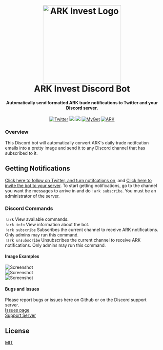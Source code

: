 <h1 align="center">

<img src="https://cdn.discordapp.com/avatars/811803089853874226/f09d3ba474b1956ee3768d9ff5b6a564.png?size=512" alt="ARK Invest Logo" width="256"/>
<br/>
ARK Invest Discord Bot
</h1>

<h4 align="center">Automatically send formatted ARK trade notifications to Twitter and your Discord server.</h4>

<div align="center">

[![Twitter](https://img.shields.io/twitter/url/https/twitter.com/ARKInvestTrades.svg?style=social&label=Follow%20%40ARKInvestTrades)](https://twitter.com/ARKInvestTrades)
[<img src="https://discordapp.com/api/guilds/811822954089807892/widget.png?style=shield">](https://discord.gg/gzhdfGC2as)
<img src="https://img.shields.io/badge/discord-csharp-blue.svg">
[![MyGet](https://img.shields.io/myget/discord-net/vpre/Discord.Net.svg)](https://www.myget.org/feed/Packages/discord-net)
[![ARK](https://img.shields.io/badge/ARK-Invest-blueviolet.svg)](https://ark-invest.com/)

</div>

### Overview
This Discord bot will automatically convert ARK's daily trade notifcation emails into a pretty image and send it to any Discord channel that has subscribed to it.  

## Getting Notifications
[Click here to follow on Twitter, and turn notifcations on](https://twitter.com/ARKInvestTrades), and [Click here to invite the bot to your server](https://discord.com/api/oauth2/authorize?client_id=811803089853874226&permissions=117760&scope=bot). To start getting notifications, go to the channel you want the messages to arrive in and do `!ark subscribe`. You must be an administrator of the server.

### Discord Commands
`!ark` View available commands.  
`!ark info` View information about the bot.  
`!ark subscribe` Subscribes the current channel to receive ARK notifications. Only admins may run this command.  
`!ark unsubscribe` Unsubscribes the current channel to receive ARK notifications. Only admins may run this command.  

#### Image Examples
![Screenshot](https://i.imgur.com/h75Dlh8.png)  
![Screenshot](https://i.imgur.com/M3of3Xo.png)  
![Screenshot](https://i.imgur.com/cAWzdOE.png)  

#### Bugs and Issues
Please report bugs or issues here on Github or on the Discord support server.  
[Issues page](https://github.com/WilliamWelsh/ARK-Invest-Bot/issues)  
[Support Server](https://discord.gg/gzhdfGC2as)  

## License
[MIT](https://github.com/WilliamWelsh/ARK-Invest-Bot/blob/master/LICENSE)

